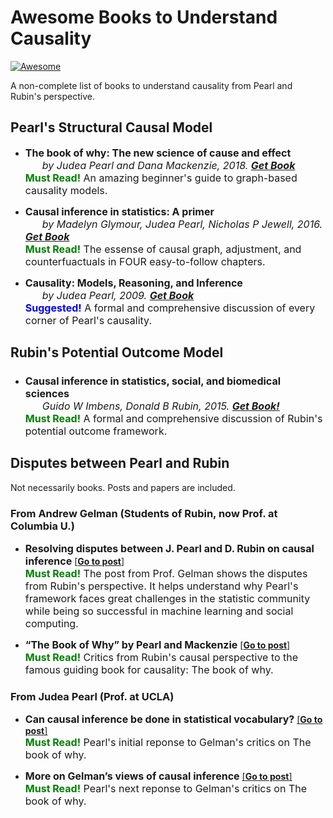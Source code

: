 # Awesome Books to Understand Causality

 [![Awesome](https://cdn.rawgit.com/sindresorhus/awesome/d7305f38d29fed78fa85652e3a63e154dd8e8829/media/badge.svg)](https://github.com/sindresorhus/awesome)

A non-complete list of books to understand causality from Pearl and Rubin's perspective.

## Pearl's Structural Causal Model

* <font size=3>**The book of why: The new science of cause and effect**</font>  
  <font size=3>&nbsp; &nbsp; &nbsp; *by Judea Pearl and Dana Mackenzie, 2018. [**Get Book**](https://scholar.google.com/citations?view_op=view_citation&hl=en&user=bAipNH8AAAAJ&citation_for_view=bAipNH8AAAAJ:EsrhoZGmrkoC)* </font>   
  <font size=3><font color=#008000>**Must Read!**</font> An amazing beginner's guide to graph-based causality models.</font>

* <font size=3>**Causal inference in statistics: A primer**</font>  
  <font size=3>&nbsp; &nbsp; &nbsp; *by Madelyn Glymour, Judea Pearl, Nicholas P Jewell, 2016. [**Get Book**](https://scholar.google.com/citations?view_op=view_citation&hl=en&user=bAipNH8AAAAJ&cstart=20&pagesize=80&citation_for_view=bAipNH8AAAAJ:35N4QoGY0k4C)* </font>   
  <font size=3><font color=#008000>**Must Read!**</font> The essense of causal graph, adjustment, and counterfuactuals in FOUR easy-to-follow chapters.</font>

* <font size=3>**Causality: Models, Reasoning, and Inference**</font>  
  <font size=3>&nbsp; &nbsp; &nbsp; *by Judea Pearl, 2009. [**Get Book**](https://scholar.google.com/citations?view_op=view_citation&hl=en&user=bAipNH8AAAAJ&citation_for_view=bAipNH8AAAAJ:u-x6o8ySG0sC)* </font>   
  <font size=3><font color=#0000FF>**Suggested!**</font> A formal and comprehensive discussion of every corner of Pearl's causality.</font>


## Rubin's Potential Outcome Model

###

* <font size=3>**Causal inference in statistics, social, and biomedical sciences**</font>  
  <font size=3>&nbsp; &nbsp; &nbsp; *Guido W Imbens, Donald B Rubin, 2015. [**Get Book!**](https://scholar.google.com/citations?view_op=view_citation&hl=en&user=5q4fhUoAAAAJ&citation_for_view=5q4fhUoAAAAJ:QeguYG95ZbAC)* </font>   
  <font size=3><font color=#008000>**Must Read!**</font> A formal and comprehensive discussion of Rubin's potential outcome framework.</font>

### 

## Disputes between Pearl and Rubin
 Not necessarily books. Posts and papers are included.

### From Andrew Gelman (Students of Rubin, now Prof. at Columbia U.)

* <font size=3>**Resolving disputes between J. Pearl and D. Rubin on causal inference**</font> [[**Go to post**]](https://statmodeling.stat.columbia.edu/2009/07/05/disputes_about/)  
  <font size=3><font color=#008000>**Must Read!**</font> The post from Prof. Gelman shows the disputes from Rubin's perspective. It helps understand why Pearl's framework faces great challenges in the statistic community while being so successful in machine learning and social computing. </font>


* <font size=3>**“The Book of Why” by Pearl and Mackenzie**</font> [[**Go to post**]](https://statmodeling.stat.columbia.edu/2019/01/08/book-pearl-mackenzie/)  
  <font size=3><font color=#008000>**Must Read!**</font> Critics from Rubin's causal perspective to the famous guiding book for causality: The book of why. </font>



### From Judea Pearl (Prof. at UCLA)

* <font size=3>**Can causal inference be done in statistical vocabulary?**</font> [[**Go to post**]](http://causality.cs.ucla.edu/blog/index.php/2019/01/09/can-causal-inference-be-done-in-statistical-vocabulary/)  
  <font size=3><font color=#008000>**Must Read!**</font> Pearl's initial reponse to Gelman's critics on The book of why. </font>

* <font size=3>**More on Gelman’s views of causal inference**</font> [[**Go to post**]](http://causality.cs.ucla.edu/blog/index.php/2019/01/15/more-on-gelmans-views-of-causal-inference/)  
  <font size=3><font color=#008000>**Must Read!**</font> Pearl's next reponse to Gelman's critics on The book of why. </font>
